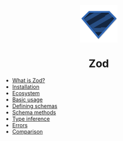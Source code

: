 <p align="center">
    <img src="logo.svg" width="100px" align="center" />
    <h1 align="center">Zod</h1>
</p>

- [What is Zod?](what-is-zod)
- [Installation](installation)
- [Ecosystem](ecosystem)
- [Basic usage](basic-usage)
- [Defining schemas](defining-schemas/README.md)
- [Schema methods](schema-methods)
- [Type inference](#type-inference)
- [Errors](#errors)
- [Comparison](#comparison)